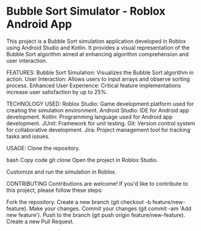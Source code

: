 # Bubble Sort Simulator - Roblox Android App
This project is a Bubble Sort simulation application developed in Roblox using Android Studio and Kotlin. It provides a visual representation of the Bubble Sort algorithm aimed at enhancing algorithm comprehension and user interaction.

FEATURES:
Bubble Sort Simulation: Visualizes the Bubble Sort algorithm in action.
User Interaction: Allows users to input arrays and observe sorting process.
Enhanced User Experience: Critical feature implementations increase user satisfaction by up to 25%.

TECHNOLOGY USED:
Roblox Studio: Game development platform used for creating the simulation environment.
Android Studio: IDE for Android app development.
Kotlin: Programming language used for Android app development.
JUnit: Framework for unit testing.
Git: Version control system for collaborative development.
Jira: Project management tool for tracking tasks and issues.

USAGE:
Clone the repository.

bash
Copy code
git clone <repository-url>
Open the project in Roblox Studio.

Customize and run the simulation in Roblox.

CONTRIBUTING
Contributions are welcome! If you'd like to contribute to this project, please follow these steps:

Fork the repository.
Create a new branch (git checkout -b feature/new-feature).
Make your changes.
Commit your changes (git commit -am 'Add new feature').
Push to the branch (git push origin feature/new-feature).
Create a new Pull Request.
